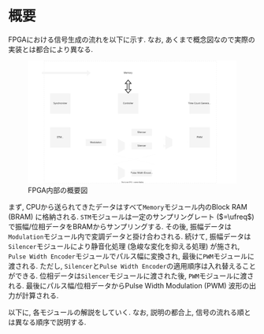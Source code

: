 # 概要

FPGAにおける信号生成の流れを以下に示す.
なお, あくまで概念図なので実際の実装とは都合により異なる.

<figure>
  <a href="../../fig/Developers_Manual/FPGA/overview.svg" data-lightbox="image"><img src="../../fig/Developers_Manual/FPGA/overview.svg"/></a>
  <figcaption>FPGA内部の概要図</figcaption>
</figure>

まず, CPUから送られてきたデータはすべて`Memory`モジュール内のBlock RAM (BRAM) に格納される.
`STM`モジュールは一定のサンプリングレート ($=\ufreq$) で振幅/位相データをBRAMからサンプリングする.
その後, 振幅データは`Modulation`モジュール内で変調データと掛け合わされる.
続けて, 振幅データは`Silencer`モジュールにより静音化処理 (急峻な変化を抑える処理) が施され, `Pulse Width Encoder`モジュールでパルス幅に変換され, 最後に`PWM`モジュールに渡される.
ただし, `Silencer`と`Pulse Width Encoder`の適用順序は入れ替えることができる.
位相データは`Silencer`モジュールに渡された後, `PWM`モジュールに渡される.
最後にパルス幅/位相データからPulse Width Modulation (PWM) 波形の出力が計算される.

以下に, 各モジュールの解説をしていく.
なお, 説明の都合上, 信号の流れる順とは異なる順序で説明する.
